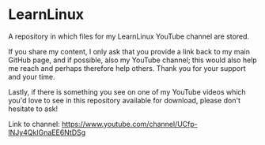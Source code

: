 # LearnLinux
A repository in which files for my LearnLinux YouTube channel are stored.

If you share my content, I only ask that you provide a link back to my main GitHub page, and if possible, also my YouTube channel; this would also help me reach and perhaps therefore help others. Thank you for your support and your time.

Lastly, if there is something you see on one of my YouTube videos which you'd love to see in this repository available for download, please don't hesitate to ask!

Link to channel: https://www.youtube.com/channel/UCfp-lNJy4QkIGnaEE6NtDSg

